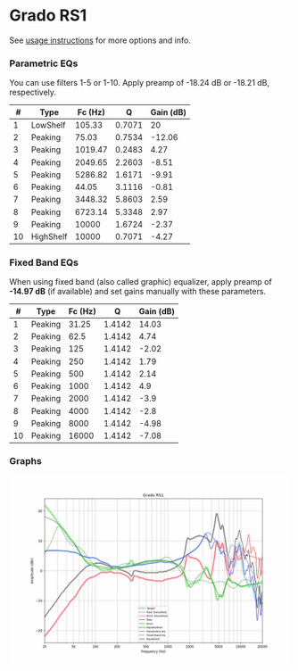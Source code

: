 # Grado RS1
See [usage instructions](https://github.com/jaakkopasanen/AutoEq#usage) for more options and info.

### Parametric EQs
You can use filters 1-5 or 1-10. Apply preamp of -18.24 dB or -18.21 dB, respectively.

|   # | Type      |   Fc (Hz) |      Q |   Gain (dB) |
|-----|-----------|-----------|--------|-------------|
|   1 | LowShelf  |    105.33 | 0.7071 |       20    |
|   2 | Peaking   |     75.03 | 0.7534 |      -12.06 |
|   3 | Peaking   |   1019.47 | 0.2483 |        4.27 |
|   4 | Peaking   |   2049.65 | 2.2603 |       -8.51 |
|   5 | Peaking   |   5286.82 | 1.6171 |       -9.91 |
|   6 | Peaking   |     44.05 | 3.1116 |       -0.81 |
|   7 | Peaking   |   3448.32 | 5.8603 |        2.59 |
|   8 | Peaking   |   6723.14 | 5.3348 |        2.97 |
|   9 | Peaking   |  10000    | 1.6724 |       -2.37 |
|  10 | HighShelf |  10000    | 0.7071 |       -4.27 |

### Fixed Band EQs
When using fixed band (also called graphic) equalizer, apply preamp of **-14.97 dB** (if available) and set gains manually with these parameters.

|   # | Type    |   Fc (Hz) |      Q |   Gain (dB) |
|-----|---------|-----------|--------|-------------|
|   1 | Peaking |     31.25 | 1.4142 |       14.03 |
|   2 | Peaking |     62.5  | 1.4142 |        4.74 |
|   3 | Peaking |    125    | 1.4142 |       -2.02 |
|   4 | Peaking |    250    | 1.4142 |        1.79 |
|   5 | Peaking |    500    | 1.4142 |        2.14 |
|   6 | Peaking |   1000    | 1.4142 |        4.9  |
|   7 | Peaking |   2000    | 1.4142 |       -3.9  |
|   8 | Peaking |   4000    | 1.4142 |       -2.8  |
|   9 | Peaking |   8000    | 1.4142 |       -4.98 |
|  10 | Peaking |  16000    | 1.4142 |       -7.08 |

### Graphs
![](./Grado%20RS1.png)
